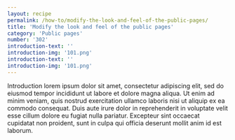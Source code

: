 ```yaml
---
layout: recipe
permalink: /how-to/modify-the-look-and-feel-of-the-public-pages/
title: 'Modify the look and feel of the public pages'
category: 'Public pages'
number: '302'
introduction-text: ''
introduction-img: '101.png'
introduction-text: ''
introduction-img: '101.png'
---
```


Introduction lorem ipsum dolor sit amet, consectetur adipiscing elit, sed do eiusmod tempor incididunt ut labore et dolore magna aliqua. Ut enim ad minim veniam, quis nostrud exercitation ullamco laboris nisi ut aliquip ex ea commodo consequat. Duis aute irure dolor in reprehenderit in voluptate velit esse cillum dolore eu fugiat nulla pariatur. Excepteur sint occaecat cupidatat non proident, sunt in culpa qui officia deserunt mollit anim id est laborum.

